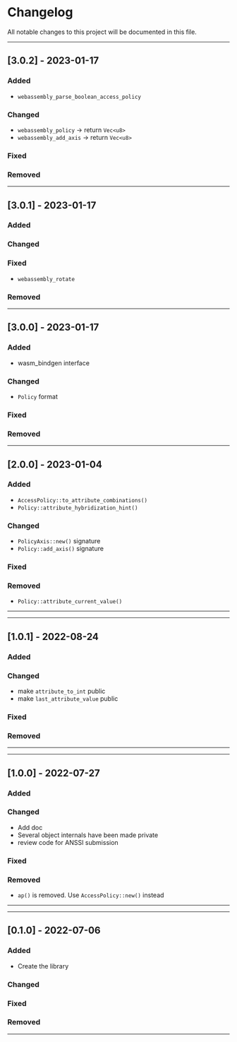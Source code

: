 # Changelog

All notable changes to this project will be documented in this file.

---

## [3.0.2] - 2023-01-17

### Added

- `webassembly_parse_boolean_access_policy`

### Changed

- `webassembly_policy` -> return `Vec<u8>`
- `webassembly_add_axis` -> return `Vec<u8>`

### Fixed

### Removed

---

## [3.0.1] - 2023-01-17

### Added

### Changed

### Fixed

- `webassembly_rotate`

### Removed

---

## [3.0.0] - 2023-01-17

### Added

- wasm_bindgen interface

### Changed

- `Policy` format

### Fixed

### Removed

---

## [2.0.0] - 2023-01-04

### Added

- `AccessPolicy::to_attribute_combinations()`
- `Policy::attribute_hybridization_hint()`

### Changed

- `PolicyAxis::new()` signature
- `Policy::add_axis()` signature

### Fixed

### Removed

- `Policy::attribute_current_value()`

---

---

## [1.0.1] - 2022-08-24

### Added

### Changed

- make `attribute_to_int` public
- make `last_attribute_value` public

### Fixed

### Removed

---

---

## [1.0.0] - 2022-07-27

### Added

### Changed

- Add doc
- Several object internals have been made private
- review code for ANSSI submission

### Fixed

### Removed

- `ap()` is removed. Use `AccessPolicy::new()` instead

---

---

## [0.1.0] - 2022-07-06

### Added

- Create the library

### Changed

### Fixed

### Removed

---
